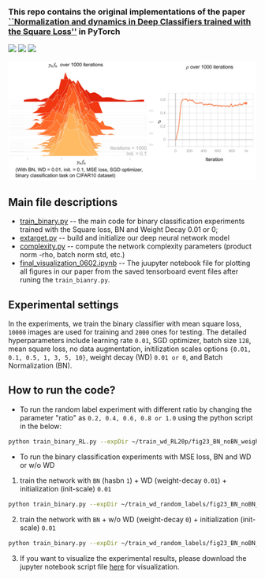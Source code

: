 ### This repo contains the original implementations of the paper [``Normalization and dynamics in Deep Classifiers trained with the Square Loss''](https://cbmm.mit.edu/sites/default/files/publications/JMLR__2021-22.pdf) in PyTorch
<a href="#"><img src="https://img.shields.io/github/workflow/status/milesial/PyTorch-UNet/Publish%20Docker%20image?logo=github&style=for-the-badge" /></a>
<a href="https://pytorch.org/"><img src="https://img.shields.io/badge/PyTorch-v1.9.0-red.svg?logo=PyTorch&style=for-the-badge" /></a>
<a href="#"><img src="https://img.shields.io/badge/python-v3.6+-blue.svg?logo=python&style=for-the-badge" /></a>

![training dynamics of deep nets](https://github.com/GraceXu182/binaryclassifiers_squareloss/blob/main/ynfn_rho_over_1000iterations_github.png)

<!-- - [Main file descriptions](#main-file-descriptions)
- [Experimental settings](#experimental-settings)
- [How to run the code?](#how-to-run-the-code) -->

## Main file descriptions

- [train_binary.py](https://github.com/GraceXu182/binaryclassifiers_squareloss/blob/0b088bab2295f8ac75dd8bda202bbbe2571aa72e/train_binary.py) -- the main code for binary classification experiments trained with the Square loss, BN and Weight Decay 0.01 or 0;
- [extarget.py](https://github.com/GraceXu182/binaryclassifiers_squareloss/blob/0b088bab2295f8ac75dd8bda202bbbe2571aa72e/extarget.py) -- build and initialize our deep neural network model
- [complexity.py](https://github.com/GraceXu182/binaryclassifiers_squareloss/blob/0b088bab2295f8ac75dd8bda202bbbe2571aa72e/complexity.py) -- compute the network complexity parameters (product norm -rho, batch norm std, etc.)
- [final\_visualization\_0602.ipynb](https://www.dropbox.com/s/717k1cug1ejxqcn/final_visualization_0602.zip?dl=0) -- The juupyter notebook file for plotting all figures in our paper from the saved tensorboard event files after runing the `train_bianry.py`.

## Experimental settings

In the experiments, we train the binary classifier with mean square loss, `10000` images are used for training and `2000` ones for testing. The detailed hyperparameters include learning rate `0.01`, SGD optimizer, batch size `128`, mean square loss, no data augmentation, initilization scales options `{0.01, 0.1, 0.5, 1, 3, 5, 10}`, weight decay (WD) `0.01 or 0`, and Batch Normalization (BN).

## How to run the code?

* To run the random label experiment with different ratio by changing the parameter "ratio" as `0.2, 0.4, 0.6, 0.8 or 1.0` using the python script in the below:
```bash
python train_binary_RL.py --expDir ~/train_wd_RL20p/fig23_BN_noBN_weight_decay/binary_class_1_2_NetSimpleConv4_normx1_lr_d01_scale_d1_hasbn_1_decay_0.01/       --dataset cifar10 --class1 1 --class2 2 --layers 10 --widen-factor 4 --epochs 1000 --ratio 0.2 --init-scale 0.1 --exp-name 10K_n_wd --init-type const_norm --lr 0.01 --arch NetSimpleConv4 --weight-decay 0.01 --loss_type MSE --nesterov 0 --no-augment --tensorboard --normx1 L2  --hasbn 1
```
* To run the binary classification experiments with MSE loss, BN and WD or w/o WD

 1) train the network with `BN` (hasbn `1`) + WD (weight-decay `0.01`) + initialization (init-scale) `0.01`
```bash
python train_binary.py --expDir ~/train_wd_random_labels/fig23_BN_noBN_weight_decay/binary_class_1_2_NetSimpleConv4_normx1_lr_d01_scale_d01_hasbn_1_decay_0.01/       --dataset cifar10 --class1 1 --class2 2 --layers 10 --widen-factor 4 --epochs 1000 --init-scale 0.01 --exp-name 10K_n_wd --init-type const_norm --lr 0.01 --arch NetSimpleConv4 --weight-decay 0.01 --loss_type MSE --nesterov 0 --no-augment --tensorboard --normx1 L2  --hasbn 1
```

 2) train the network with `BN` + w/o WD (weight-decay `0`) + initialization (init-scale) `0.01`
```bash
python train_binary.py --expDir ~/train_wd_random_labels/fig23_BN_noBN_weight_decay/binary_class_1_2_NetSimpleConv4_normx1_lr_d01_scale_d01_hasbn_1_decay_0.01/       --dataset cifar10 --class1 1 --class2 2 --layers 10 --widen-factor 4 --epochs 1000 --init-scale 0.01 --exp-name 10K_n_wd --init-type const_norm --lr 0.01 --arch NetSimpleConv4 --weight-decay 0.01 --loss_type MSE --nesterov 0 --no-augment --tensorboard --normx1 L2  --hasbn 1
```
 3) If you want to visualize the experimental results, please download the jupyter notebook script file [here](https://www.dropbox.com/s/717k1cug1ejxqcn/final_visualization_0602.zip?dl=0) for visualization.







